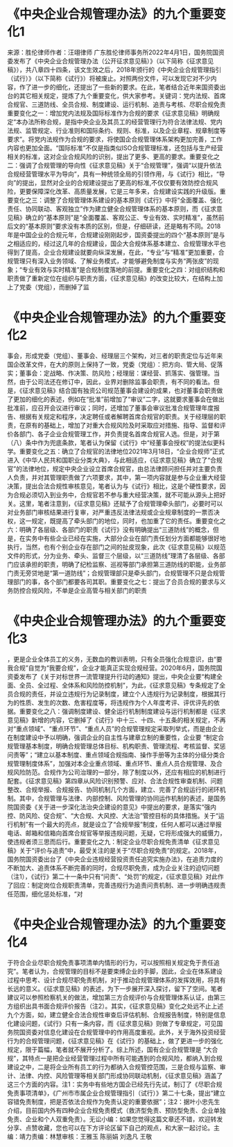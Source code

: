 # 《中央企业合规管理办法》的九个重要变化1

来源：胜伦律师作者：汪翊律师 广东胜伦律师事务所2022年4月1日，国务院国资委发布了《中央企业合规管理办法（公开征求意见稿）》（以下简称《征求意见稿》），共八章四十四条，该文生效之后，2018年颁行的《中央企业合规管理指引（试行）》（以下简称《试行》）将被废止。对照两份文件，可以发现它对不少内容，作了进一步的细化，还提出了一些新的要求。在此，笔者结合近年来国资委出台的其它相关规定，提炼了九个重要变化，供大家参考。关键词：党内法规、首席合规官、三道防线、全员合规、制度建设、运行机制、追责与考核、尽职合规免责重要变化之一：增加党内法规及国际标准作为合规的要求《征求意见稿》明确规定“本办法所称合规，是指中央企业及其员工的经营管理行为符合法律法规、党内法规、监管规定、行业准则和国际条约、规则、标准，以及企业章程、规章制度等要求”。将党内法规作为合规的要求，将使国企合规管理体系架构更加完善，工作内容也更加全面。“国际标准”不仅是指类似ISO合规管理标准，还包括与生产经营相关的标准，这对企业合规风险的识别，提出了更多、更高的要求。重要变化之二：强调了合规管理的导向性《征求意见稿》关于“合规管理”，强调“以提升依法合规经营管理水平为导向”，具有一种统领全局的引领作用，与《试行》相比，“导向”的提出，显然对企业的合规建设提出了更高的标准,不仅仅要有效防控合规风险，更要保障深化改革、高质量发展，它是三年多来，合规建设实践的升级版。重要变化之三：调整了合规管理体系建设的基本原则《试行》中将“全面覆盖、强化责任、协同联动、客观独立”作为建立健全合规管理体系的基本原则，而《征求意见稿》确立的“基本原则”是“全面覆盖、客观公正、专业有效、实时精准”，虽然前后文的“基本原则”要求没有本质的区别，但是，仔细研读，还是略有不同。2018年是中国企业的合规元年，合规建设刚刚起步，国资委提出的四个“基本原则”是与之相适应的，经过这几年的合规建设，国企大合规体系基本建立、合规管理水平也得到了提高，企业合规建设就要向纵深发展，在此，“专业”与“精准”更加重要，合规管理只有深入业务领域、了解业务模式，才能够避免制度与实务“两张皮”的现象；“专业有效与实时精准”是合规制度落地的前提。重要变化之四：对组织结构和职责做了重新定位在组织与职责方面，《征求意见稿》的改变比较大，在结构上加上了党委（党组），而删掉了监

# 《中央企业合规管理办法》的九个重要变化2

事会，形成党委（党组）、董事会、经理层三个架构，对三者的职责定位与近年来国企改革文件，在大的原则上保持了一致，党委（党组）：把方向、管大局、促落实；董事会：定战略、作决策、防风险；经理层：谋经营、抓落实、强管理。当然，由于公司法还在修订中，因此，业界对删除监事会职责，有不同的看法。但是，《征求意见稿》结合国有独资公司规范董事会建设的成果，也对董事会职责做了更加的细化的表述，例如在“批准”前增加了“审议”二字，这就要求董事会在做出批准前，应召开会议进行审议；同时，还增加了董事会审议批准合规管理年度报告、根据有关规定和程序，决定聘任或者解聘首席合规官的职责。关于经理层的职责，在原有的基础上，增加了对重大合规风险及时采取应对措施、指导、监督和评价各部门、各子企业合规管理工作，并负责提名首席合规官人选。但是，对于第（八）条中作为兜底条款，笔者认为保留《试行》中“经董事会授权”的提法似更科学。重要变化之五：确立了合规官的法律地位2021年3月18日，“企业合规师”正式进入《中华人民共和国职业分类大典》，与此相适应，《征求意见稿》确立了“合规官”的法律地位，规定中央企业设立首席合规官，由总法律顾问担任并对主要负责人负责，并对其管理职责做了六项要求，其中，第一项内容就是参与企业重大经营决策，提出合法合规性审核意见，笔者认为与《试行》相比，这是个硬性要求，因为合规必须切入到业务中，合规官若不参与重大经营决策，就不可能从源头上把好关。这里，笔者注意到，《征求意见稿》还赋予了合规管理牵头部门，必要时可以对业务部门审核结果进行复审，对严重违反法律法规或企业规章制度的一票否决权，这一规定，既提高了牵头部门的地位，同时，也加重了它的责任。重要变化之六：明确了各层级、各部门的职责《试行》没有明确提出“三道防线”的概念，但是，在实务中有些企业已经在实施，大部分企业在部门责任划分方面都能够很好地执行，当然，也有个别企业存在部门之间的扯皮现象，此次《征求意见稿》以规范文件的形式，分为业务、牵头、监督三个层级，以“三道防线”理清了各层级、各部门应该承担的职责，明确了纪检监察、巡视等部门承担第三道防线的职能，业务部门责无旁贷地是“第一道防线”；合规管理部只是牵头部门，合规管理不只是合规管理部门的事，各个部门都要各司其职。重要变化之七：提出了合员合规的要求与义务防控合规风险，不单是企业高管与相关部门的职责

# 《中央企业合规管理办法》的九个重要变化3

，更是企业全体员工的义务，无数血的教训表明，只有全员强化合规意识，由“要我合规”自觉为“我要合规”，企业才能真正实现合规经营。2020年6月，国务院国资委发布了《关于对标世界一流管理提升行动的通知》提出，中央企业要“构建全面、全员、全过程、全体系和风险防控机制”，为此，《征求意见稿》专条规定了全员合规的责任，并设立违规行为记录制度，建立个人违规行为记录制度，根据其行为的性质、发生的次数、危害程度等，将违规作为个人年度考评、评优评先的依据。重要变化之八：强调制度建设、健全运行机制制度建设与运行机制都是《征求意见稿》新增的内容，它删掉了《试行》中十三、十四、十五条的相关规定，不再对“重点领域”、“重点环节”、“重点人员”的合规管理规定采取列举式，而是由企业在制度建设中予以明确，强调企业的自主性与建章立制的重要性，企业要 “制定合规管理基本制度，明确合规管理总体目标、机构职责、管理流程、考核监督、奖惩问责等”；“建立以基本制度、重点领域合规指南、操作手册等为主体的分级分类合规管理制度体系”，加强对本企业重点领域、重点环节、重点人员合规管理、及合规风险防范。合规作为公司治理的一部分，除了制度以外，还应有相应的机制进行配套。《征求意见稿》第四章从风险识别预警、应对、合法合规性审查机制、问题整改、合规举报、合规报告、协同机制几个方面，建立、完善了合规运行的闭环机制。其中，合规管理与法律、内部控制、风险管理的协同运作机制的表述，是国务院国资委《关于进一步深化法治央企建设的意见》中提出的要求，是落实“强内控、防风险、促合规”、“大合规、大风控、大法治”管控目标的具体措施。关于“运行机制”有一个最大的亮点，就是设立了“合规举报”制度，任何人都可以通过举报电话、邮箱和信箱向首席合规官等举报违规问题，无疑，它将形成强大的威慑力，使违规者须三思而后行。重要变化之九：制定企业尽职合规免责清单《征求意见稿》关于“评价与追责”中，最受关注的是关于“尽职合规免责”的规定。2018年，国务院国资委出台了《中央企业违规经营投资责任追究实施办法》，在追责力度的不断加大、追责体系不断完善的同时，合规尽职免责，成为企业关注的迫切问题（注1），《试行》第二十一条中只有“问责”、“处罚”的规定，《征求意见稿》对此作了回应：制定岗位合规职责清单，完善违规行为追责问责机制、进一步明确违规责任范围，细化惩处标准，“对

# 《中央企业合规管理办法》的九个重要变化4

于符合企业尽职合规免责事项清单内情形的行为，可以按照相关规定免于责任追究”。笔者认为，合规管理的目标不是要束缚企业的手脚，因此，企业在体系建设过程中思考、设计合规尽职免责机制，对于推动合规管理体系的发挥效用，将具有长远的意义。《征求意见稿》的表述，为下一步展开深入探讨，留下了空间。笔者建议可以参照检察机关的做法，增加第三方合规评价与合规管理体系认证，由第三方组织出具书面合规评价报告（注2）。其实，《征求意见稿》变化之处远不止上述九个方面，如，建立健全合法合规性审查后评估机制、合规报告制度，特别是信息化建设问题，《试行》只有一条内容，而《征求意见稿》则做了专章规定，可见国务院国资委对信息化建设在合规管理中的作用高度重视。此外，关于海外投资经营行为的合规管理问题，《征求意见稿》在《试行》的基础上，做了更进一步的强化规定，限于篇幅，笔者就不展开分析了。综上所述，国有企业合规管理是 “大合规”，其特点一是把企业经营管理过程中所有可能遇到的合规风险，都纳入到合规建设之中，二是将企业所有员工的行为都纳入合规管控范围，三是合规与监察、审计、法律、内控、风险管理等相关部门形成协同联动机制，《征求意见稿》涵盖了这三个方面的内容。注1：实务中有些地方国企已经先行先试，制订了《尽职合规免责事项清单》，《广州市市属企业合规管理指引（试行）》第二十七条，提出“建立容错免责制度，把是否依法合规作为免责认定的重要依据”；注2：据叶小忠先生介绍，目前国内外有四种企业合规免责模式（救济型免责、预防型免责、企业单独免责、企业和个人双重免责）。无讼小编：如果您觉得这篇文章还不错，欢迎转发分享、点赞收藏，您也可以在下方评论区留下自己的观点，和大家一起讨论。主编：靖力责编：林慧审核：王雅玉 陈丽娟 刘逸凡 王敬

